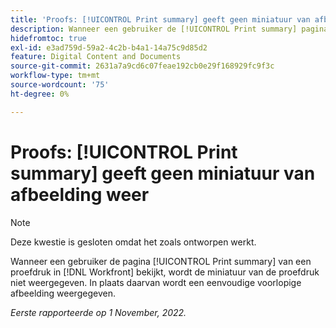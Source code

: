 ```yaml
---
title: 'Proofs: [!UICONTROL Print summary] geeft geen miniatuur van afbeelding weer'
description: Wanneer een gebruiker de [!UICONTROL Print summary] pagina van een proef in  [!DNL Workfront] bekijkt, toont de duimnagel van de proef niet. In plaats daarvan wordt een eenvoudige voorlopige afbeelding weergegeven.
hidefromtoc: true
exl-id: e3ad759d-59a2-4c2b-b4a1-14a75c9d85d2
feature: Digital Content and Documents
source-git-commit: 2631a7a9cd6c07feae192cb0e29f168929fc9f3c
workflow-type: tm+mt
source-wordcount: '75'
ht-degree: 0%

---
```


# Proofs: [!UICONTROL Print summary] geeft geen miniatuur van afbeelding weer

<!--This is on both the WF and WFP TOCs-->

<!--This article is live by request-->

>[!NOTE]
>
>Deze kwestie is gesloten omdat het zoals ontworpen werkt.

Wanneer een gebruiker de pagina [!UICONTROL Print summary] van een proefdruk in [!DNL Workfront] bekijkt, wordt de miniatuur van de proefdruk niet weergegeven. In plaats daarvan wordt een eenvoudige voorlopige afbeelding weergegeven.

_Eerste rapporteerde op 1 November, 2022._
